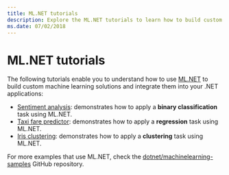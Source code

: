 ```yaml
---
title: ML.NET tutorials
description: Explore the ML.NET tutorials to learn how to build custom AI solutions and integrate them into your .NET applications.
ms.date: 07/02/2018
---
```

# ML.NET tutorials

The following tutorials enable you to understand how to use [ML.NET](../index.md) to build custom machine learning solutions and integrate them into your .NET applications:

- [Sentiment analysis](sentiment-analysis.md): demonstrates how to apply a **binary classification** task using ML.NET.
- [Taxi fare predictor](taxi-fare.md): demonstrates how to apply a **regression** task using ML.NET.
- [Iris clustering](iris-clustering.md): demonstrates how to apply a **clustering** task using ML.NET.

For more examples that use ML.NET, check the [dotnet/machinelearning-samples](https://github.com/dotnet/machinelearning-samples) GitHub repository.
